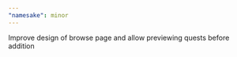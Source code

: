 ```yaml
---
"namesake": minor
---
```


Improve design of browse page and allow previewing quests before addition
